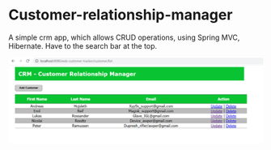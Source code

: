 # Customer-relationship-manager
A simple crm app, which allows CRUD operations, using Spring MVC, Hibernate. 
Have to the search bar at the top.


![](crm%20app.png)
